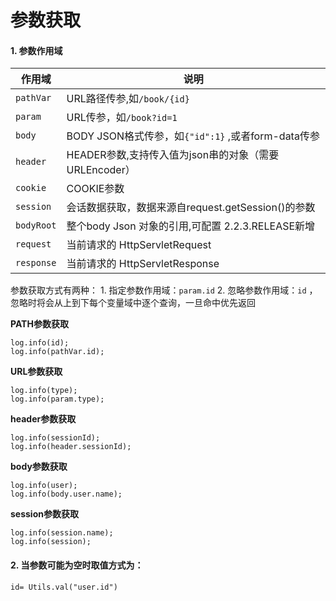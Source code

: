 # 参数获取

#### 1. 参数作用域

| 作用域        | 说明                                       |
| ---------- | ---------------------------------------- |
| `pathVar`  | URL路径传参,如`/book/{id}`                    |
| `param`    | URL传参，如`/book?id=1`                      |
| `body`     | BODY JSON格式传参，如`{"id":1}` ,或者form-data传参 |
| `header`   | HEADER参数,支持传入值为json串的对象（需要URLEncoder）    |
| `cookie`   | COOKIE参数                                 |
| `session`  | 会话数据获取，数据来源自request.getSession()的参数      |
| `bodyRoot` | 整个body Json 对象的引用,可配置  2.2.3.RELEASE新增   |
| `request`  | 当前请求的 HttpServletRequest                 |
| `response` | 当前请求的 HttpServletResponse                |

参数获取方式有两种： 1. 指定参数作用域：`param.id` 2. 忽略参数作用域：`id` ，忽略时将会从上到下每个变量域中逐个查询，一旦命中优先返回

**PATH参数获取**

```
log.info(id);
log.info(pathVar.id);
```

**URL参数获取**

```
log.info(type);
log.info(param.type);
```

**header参数获取**

```
log.info(sessionId);
log.info(header.sessionId);
```

**body参数获取**

```
log.info(user);
log.info(body.user.name);
```

**session参数获取**

```
log.info(session.name);
log.info(session);
```

#### 2.  当参数可能为空时取值方式为：

```
id= Utils.val("user.id")
```

